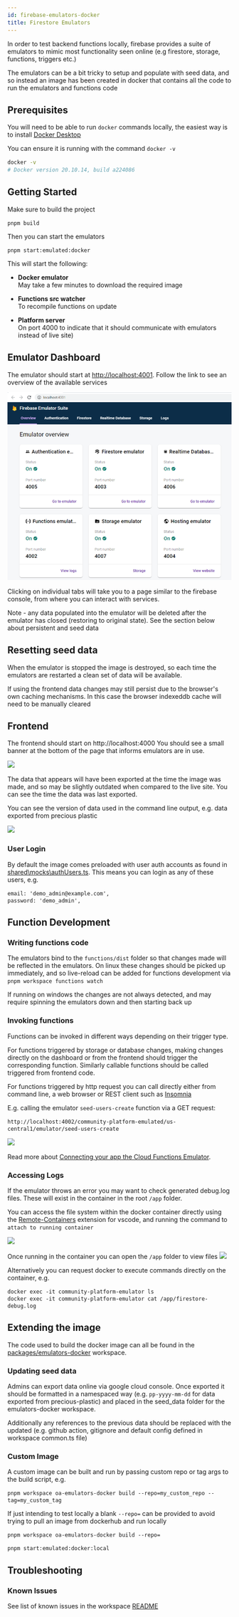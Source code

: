 ```yaml
---
id: firebase-emulators-docker
title: Firestore Emulators
---
```


In order to test backend functions locally, firebase provides a suite of emulators to mimic most functionality seen online (e.g firestore, storage, functions, triggers etc.)

The emulators can be a bit tricky to setup and populate with seed data, and so instead an image has been created in docker that contains all the code to run the emulators and functions code

## Prerequisites

You will need to be able to run `docker` commands locally, the easiest way is to install [Docker Desktop](https://docs.docker.com/desktop/)

You can ensure it is running with the command `docker -v`

```sh
docker -v
# Docker version 20.10.14, build a224086
```

## Getting Started

Make sure to build the project

```
pnpm build
```

Then you can start the emulators

```
pnpm start:emulated:docker
```

This will start the following:

- **Docker emulator**  
  May take a few minutes to download the required image

- **Functions src watcher**  
  To recompile functions on update

- **Platform server**  
  On port 4000 to indicate that it should communicate with emulators instead of live site)

## Emulator Dashboard

The emulator should start at [http://localhost:4001](http://localhost:4001). Follow the link to see an overview of the available services

![Dashboard](./images/firebase-emulators-dashboard.png)

Clicking on individual tabs will take you to a page similar to the firebase console, from where you can interact with services.

Note - any data populated into the emulator will be deleted after the emulator has closed (restoring to original state). See the section below about persistent and seed data

## Resetting seed data

When the emulator is stopped the image is destroyed, so each time the emulators are restarted a clean set of data will be available.

If using the frontend data changes may still persist due to the browser's own caching mechanisms. In this case the browser indexeddb cache will need to be manually cleared

## Frontend

The frontend should start on http://localhost:4000
You should see a small banner at the bottom of the page that informs emulators are in use.

![](./images/emulators-docker-frontend.png)

The data that appears will have been exported at the time the image was made, and so may be slightly outdated when compared to the live site. You can see the time the data was last exported.

You can see the version of data used in the command line output, e.g. data exported from precious plastic

![](../images/emulators-docker-cli.png)

### User Login

By default the image comes preloaded with user auth accounts as found in [shared\mocks\authUsers.ts](https://github.com/ONEARMY/community-platform/tree/master/shared/mocks/authUsers.ts). This means you can login as any of these users, e.g.

```
email: 'demo_admin@example.com',
password: 'demo_admin',
```

## Function Development

### Writing functions code

The emulators bind to the `functions/dist` folder so that changes made will be reflected in the emulators. On linux these changes should be picked up immediately, and so live-reload can be added for functions development via `pnpm workspace functions watch`

If running on windows the changes are not always detected, and may require spinning the emulators down and then starting back up

### Invoking functions

Functions can be invoked in different ways depending on their trigger type.

For functions triggered by storage or database changes, making changes directly on the dashboard or from the frontend should trigger the corresponding function.
Similarly callable functions should be called triggered from frontend code.

For functions triggered by http request you can call directly either from command line, a web browser or REST client such as [Insomnia](https://insomnia.rest/)

E.g. calling the emulator `seed-users-create` function via a GET request:

```
http://localhost:4002/community-platform-emulated/us-central1/emulator/seed-users-create
```

![](images/emulators-docker-http-req.png)

Read more about [Connecting your app the Cloud Functions Emulator](https://firebase.google.com/docs/emulator-suite/connect_functions).

### Accessing Logs

If the emulator throws an error you may want to check generated debug.log files. These will exist in the container in the root `/app` folder.

You can access the file system within the docker container directly using the
[Remote-Containers](https://marketplace.visualstudio.com/items?itemName=ms-vscode-remote.remote-containers) extension for vscode, and running the command to `attach to running container`

![](images/emulators-docker-remote.png)

Once running in the container you can open the `/app` folder to view files
![](images/emulator-docker-remote-files.png)

Alternatively you can request docker to execute commands directly on the container, e.g.

```
docker exec -it community-platform-emulator ls
docker exec -it community-platform-emulator cat /app/firestore-debug.log
```

## Extending the image

The code used to build the docker image can all be found in the [packages/emulators-docker](https://github.com/ONEARMY/community-platform/tree/master/packages/emulators-docker) workspace.

### Updating seed data

Admins can export data online via google cloud console. Once exported it should be formatted in a namespaced way (e.g. `pp-yyyy-mm-dd` for data exported from precious-plastic) and placed in the seed_data folder for the emulators-docker workspace.

Additionally any references to the previous data should be replaced with the updated (e.g. github action, gitignore and default config defined in workspace common.ts file)

### Custom Image

A custom image can be built and run by passing custom repo or tag args to the build script, e.g.

```
pnpm workspace oa-emulators-docker build --repo=my_custom_repo --tag=my_custom_tag
```

If just intending to test locally a blank `--repo=` can be provided to avoid trying to pull an image from dockerhub and run locally

```
pnpm workspace oa-emulators-docker build --repo=
```

```
pnpm start:emulated:docker:local
```

## Troubleshooting

### Known Issues

See list of known issues in the workspace [README](https://github.com/ONEARMY/community-platform/tree/master/packages/emulators-docker)
